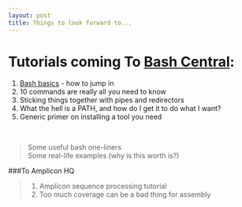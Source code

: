 ```yaml
---
layout: post
title: Things to look forward to...
---
```


# Tutorials coming To [Bash Central](/bash.html):  

  1. [Bash basics](/bash/basics) - how to jump in
  2. 10 commands are really all you need to know
  3. Sticking things together with pipes and redirectors
  4. What the hell is a PATH, and how do I get it to do what I want? 
  5. Generic primer on installing a tool you need
<br>  

> Some useful bash one-liners  
> Some real-life examples (why is this worth is?)

###To Amplicon HQ
>1. Amplicon sequence processing tutorial
>2. Too much coverage can be a bad thing for assembly
